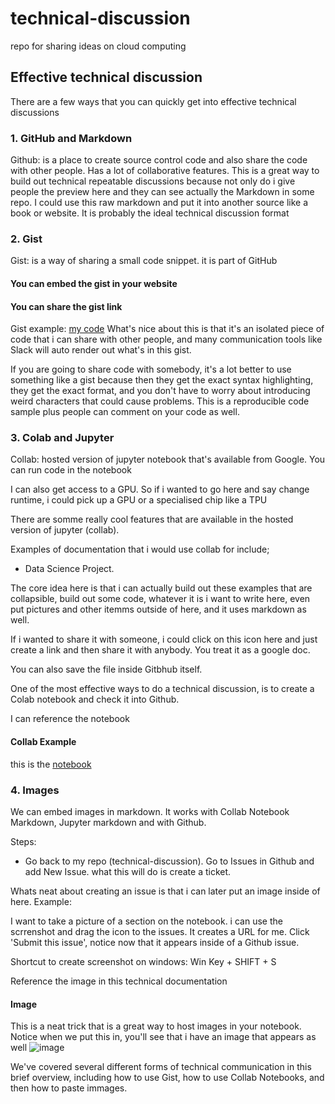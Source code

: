 # technical-discussion
repo for sharing ideas on cloud computing

## Effective technical discussion
There are a few ways that you can quickly get into effective technical discussions

### 1. GitHub and Markdown
Github: is a place to create source control code and also share the code with other people. Has a lot of collaborative features.
This is a great way to build out technical repeatable discussions because not only do i give people the preview here and they can see actually the Markdown in some repo.
I could use this raw markdown and put it into another source like a book or website.
It is probably the ideal technical discussion format

### 2. Gist
Gist: is a way of sharing a small code snippet. it is part of GitHub
#### You can embed the gist in your website
#### You can share the gist link
Gist example: [my code](https://gist.github.com/ClaudeIshimwe/f913ec3828f6c2f7e89588d657d6e9a4) 
What's nice about this is that it's an isolated piece of code that i can share with other people, and many communication tools like Slack will auto render out what's in this gist.

If you are going to share code with somebody, it's a lot better to use something like a gist because then they get the exact syntax highlighting, they get the exact format, and you don't have to worry about introducing weird characters that could cause problems. This is a reproducible code sample plus people can comment on your code as well.

### 3. Colab and Jupyter
Collab: hosted version of jupyter notebook that's available from Google.
You can run code in the notebook

I can also get access to a GPU. So if i wanted to go here and say change runtime, i could pick up a GPU or a specialised chip like a TPU

There are somme really cool features that are available in the hosted version of jupyter (collab).

Examples of documentation that i would use collab for include;
* Data Science Project.

The core idea here is that i can actually build out these examples that are collapsible, build out some code, whatever it is i want to write here, even put pictures and other itemms outside of here, and it uses markdown as well.

If i wanted to share it with someone, i could click on this icon here and just create a link and then share it with anybody. You treat it as a google doc.

You can also save the file inside Gitbhub itself.

One of the most effective ways to do a technical discussion, is to create a Colab notebook and check it into Github.

I can reference the notebook 
#### Collab Example
 this is the [notebook](https://colab.research.google.com/drive/1UG2nBHJ66p3wJgliIZiaF2YSt8EaxyPM#scrollTo=abdI1n9MpZbY) 

### 4. Images
We can embed images in markdown. It works with Collab Notebook Markdown, Jupyter markdown and with Github.

Steps:

* Go back to my repo (technical-discussion). Go to Issues in Github and add New Issue. what this will do is create a ticket.

Whats neat about creating an issue is that i can later put an image inside of here.
Example:

I want to take a picture of a section on the notebook. i can use the scrrenshot and drag the icon to the issues. It creates a URL for me. Click 'Submit this issue', notice now that it appears inside of a Github issue.

Shortcut to create screenshot on windows: Win Key + SHIFT + S

Reference the image in this technical documentation
#### Image


This is a neat trick that is a great way to host images in your notebook.
Notice when we put this in, you'll see that i have an image that appears as well
![image](https://github.com/ClaudeIshimwe/technical-discussion/assets/66249741/9aaf75db-ebba-44e1-bde7-061c558bac96)

We've covered several different forms of technical communication in this brief overview, including how to use Gist, how to use Collab Notebooks, and then how to paste immages.












